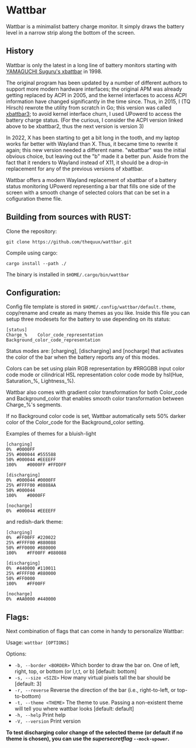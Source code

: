 # Wattbar

Wattbar is a minimalist battery charge monitor. It simply draws the battery
level in a narrow strip along the bottom of the screen.


## History
Wattbar is only the latest in a long line of battery monitors starting with
[YAMAGUCHI Suguru's xbattbar](https://github.com/lichtblau/xbattbar) in 1998.

The original program has been updated by a number of different authors to support
more modern hardware interfaces; the original APM was already getting replaced by
ACPI in 2005, and the kernel interfaces to access ACPI information have changed
significantly in the time since. Thus, in 2015, I (TQ Hirsch) rewrote the utility
from scratch in Go; this version was called [xbattbar3](https://github.com/thequux/xbattbar3);
to avoid kernel interface churn, I used UPowerd to access the battery charge status.
(For the curious, I consider the ACPI version linked above to be xbattbar2, thus the
next version is version 3)

In 2022, X has been starting to get a bit long in the tooth, and my laptop works
far better with Wayland than X. Thus, it became time to rewrite it again; this new
version needed a different name. "wbattbar" was the initial obvious choice, but
leaving out the "b" made it a better pun. Aside from the fact that it renders to
Wayland instead of X11, it should be a drop-in replacement for any of the previous
versions of xbattbar.

Wattbar offers a modern Wayland replacement of xbattbar of a battery status 
monitoring UPowerd representing a bar that fills one side of the screen with a 
smooth change of selected colors that can be set in a cofiguration theme file.

## Building from sources with RUST:
Clone the repository:
```
git clone https://github.com/thequux/wattbar.git
```
Compile using cargo:
```
cargo install --path ./
```
The binary is installed in ```$HOME/.cargo/bin/wattbar```

## Configuration:
Config file template is stored in ```$HOME/.config/wattbar/default.theme```, copy/rename 
and create as many themes as you like. Inside this file you can setup three modesets 
for the battery to use depending on its status:

```
[status]
Charge_%	Color_code_representation	Background_color_code_representation
```

Status modes are:
[charging], [discharging] and [nocharge] that activates the color of the bar when 
the battery reports any of this modes.

Colors can be set using plain RGB representation by #RRGGBB input color code mode 
or cilindrical HSL representation color code mode by hsl(Hue, Saturation_%, Lightness_%).

Wattbar also comes with gradient color transformation for both Color_code and
Background_color that enables smooth color transformation between Charge_%'s segments.

If no Background color code is set, Wattbar automatically sets 50% darker color
of the Color_code for the Background_color setting.

Examples of themes for a bluish-light

```
[charging]
0%	#0000FF
25%	#000044 #555588
50%	#000044	#EEEEFF
100%	#0000FF #FFDDFF

[discharging]
0%	#000044	#0000FF
25%	#FFFF00 #8888AA
50%	#000044
100%	#0000FF

[nocharge]
0%	#000044 #EEEEFF
```

and redish-dark theme:

```
[charging]
0%	#FF00FF #220022
25%	#FFFF00 #880088
50%	#FF0000	#880000
100%	#FF00FF #880088

[discharging]
0%	#440000	#110011
25%	#FFFF00 #880000
50%	#FF0000
100%	#FF00FF

[nocharge]
0%	#AA0000 #440000
```

## Flags:
Next combination of flags that can come in handy to personalize Wattbar:

Usage: ```wattbar [OPTIONS]```

Options:
*  ```-b, --border <BORDER>```  Which border to draw the bar on. One of left, right, top, 
  or bottom (or l,r,t, or b) [default: bottom]
*  ```-s, --size <SIZE>```      How many virtual pixels tall the bar should be [default: 3]
*  ```-r, --reverse```          Reverse the direction of the bar (i.e., right-to-left, or 
  top-to-bottom)
*  ```-t, --theme <THEME>```    The theme to use. Passing a non-existent theme will tell you 
  where wattbar looks [default: default]
*  ```-h, --help```             Print help
*  ```-V, --version```          Print version

**To test discharging color change of the selected theme (or default if no theme is chosen), you 
can use the _supersecretflag_ ```--mock-upower```.**

